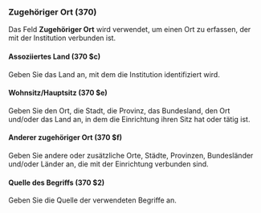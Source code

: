 ### Zugehöriger Ort (370)

Das Feld **Zugehöriger Ort** wird verwendet, um einen Ort zu erfassen, der mit der Institution verbunden ist.

#### Assoziiertes Land (370 $c)

Geben Sie das Land an, mit dem die Institution identifiziert wird.

#### Wohnsitz/Hauptsitz (370 $e)

Geben Sie den Ort, die Stadt, die Provinz, das Bundesland, den Ort und/oder das Land an, in dem die Einrichtung ihren Sitz hat oder tätig ist.

#### Anderer zugehöriger Ort (370 $f)

Geben Sie andere oder zusätzliche Orte, Städte, Provinzen, Bundesländer und/oder Länder an, die mit der Einrichtung verbunden sind.

#### Quelle des Begriffs (370 $2)

Geben Sie die Quelle der verwendeten Begriffe an.
